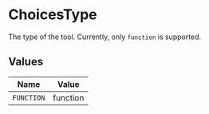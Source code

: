 # ChoicesType

The type of the tool. Currently, only `function` is supported.


## Values

| Name       | Value      |
| ---------- | ---------- |
| `FUNCTION` | function   |